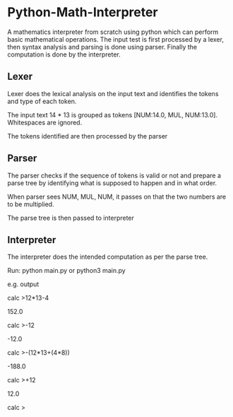 # Python-Math-Interpreter
A mathematics interpreter from scratch using python which can perform basic mathematical operations. The input test is first processed by a lexer, then syntax analysis and parsing is done using parser. Finally the computation is done by the interpreter.

## Lexer
Lexer does the lexical analysis on the input text and identifies the tokens and type of each token. 

The input text 14 * 13 is grouped as tokens [NUM:14.0, MUL, NUM:13.0]. Whitespaces are ignored.

The tokens identified are then processed by the parser

## Parser
The parser checks if the sequence of tokens is valid or not and prepare a parse tree by identifying what is supposed to happen and in what order.

When parser sees NUM, MUL, NUM, it passes on that the two numbers are to be multiplied.

The parse tree is then passed to interpreter

## Interpreter
The interpreter does the intended computation as per the parse tree.



Run: python main.py or python3 main.py

e.g. output

calc >12*13-4

152.0

calc >-12

-12.0

calc >-(12\*13+(4\*8))

-188.0

calc >+12

12.0

calc >
